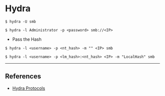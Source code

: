 # Hydra

`$ hydra -U smb`

`$ hydra -l Administrator -p <password> smb://<IP>`

- Pass the Hash

`$ hydra -l <username> -p <nt_hash> -m "" <IP> smb`

`$ hydra -l <username> -p <lm_hash>:<nt_hash> <IP> -m "LocalHash" smb`

---
## References

- [Hydra Protocols](https://en.kali.tools/?p=220)